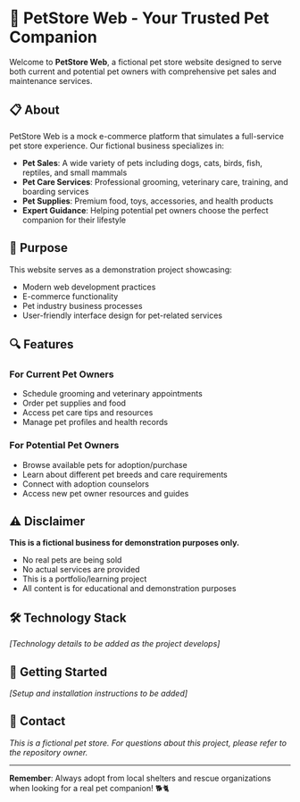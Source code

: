 # 🐾 PetStore Web - Your Trusted Pet Companion

Welcome to **PetStore Web**, a fictional pet store website designed to serve both current and potential pet owners with comprehensive pet sales and maintenance services.

## 📋 About

PetStore Web is a mock e-commerce platform that simulates a full-service pet store experience. Our fictional business specializes in:

- **Pet Sales**: A wide variety of pets including dogs, cats, birds, fish, reptiles, and small mammals
- **Pet Care Services**: Professional grooming, veterinary care, training, and boarding services
- **Pet Supplies**: Premium food, toys, accessories, and health products
- **Expert Guidance**: Helping potential pet owners choose the perfect companion for their lifestyle

## 🎯 Purpose

This website serves as a demonstration project showcasing:

- Modern web development practices
- E-commerce functionality
- Pet industry business processes
- User-friendly interface design for pet-related services

## 🔍 Features

### For Current Pet Owners

- Schedule grooming and veterinary appointments
- Order pet supplies and food
- Access pet care tips and resources
- Manage pet profiles and health records

### For Potential Pet Owners

- Browse available pets for adoption/purchase
- Learn about different pet breeds and care requirements
- Connect with adoption counselors
- Access new pet owner resources and guides

## ⚠️ Disclaimer

**This is a fictional business for demonstration purposes only.**

- No real pets are being sold
- No actual services are provided
- This is a portfolio/learning project
- All content is for educational and demonstration purposes

## 🛠️ Technology Stack

_[Technology details to be added as the project develops]_

## 🚀 Getting Started

_[Setup and installation instructions to be added]_

## 📧 Contact

_This is a fictional pet store. For questions about this project, please refer to the repository owner._

---

**Remember**: Always adopt from local shelters and rescue organizations when looking for a real pet companion! 🐕🐈
